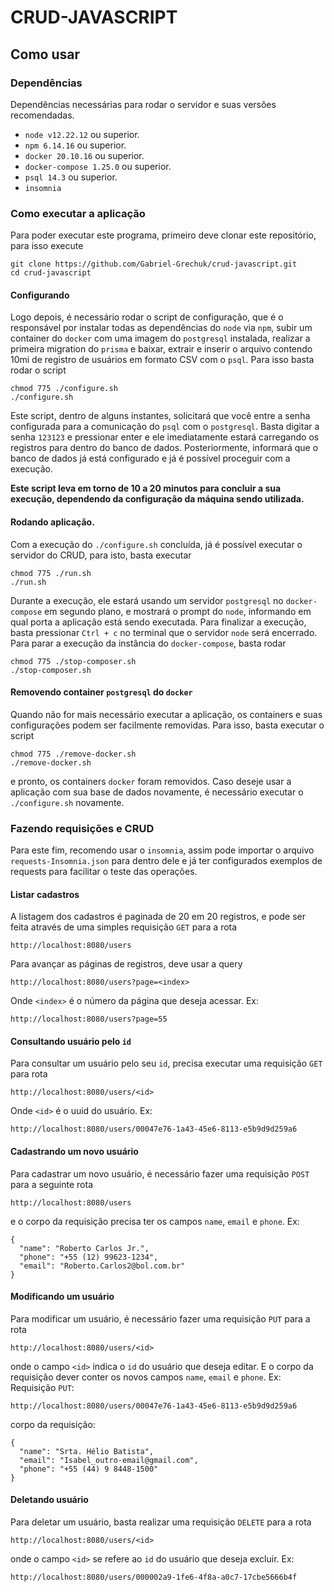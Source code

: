 # CRUD-JAVASCRIPT
## Como usar
### Dependências
Dependências necessárias para rodar o servidor e suas versões recomendadas.
 * `node v12.22.12` ou superior.
 * `npm 6.14.16` ou superior.
 * `docker 20.10.16` ou superior.
 * `docker-compose 1.25.0` ou superior.
 * `psql 14.3` ou superior.
 * `insomnia`

### Como executar a aplicação
Para poder executar este programa, primeiro deve clonar este repositório, para isso execute

    git clone https://github.com/Gabriel-Grechuk/crud-javascript.git
    cd crud-javascript

#### Configurando
Logo depois, é necessário rodar o script de configuração, que é o responsável por instalar todas as dependências do `node` via `npm`, subir um container do `docker` com uma imagem do `postgresql` instalada, realizar a primeira migration do `prisma` e baixar, extrair e inserir o arquivo contendo 10mi de registro de usuários em formato CSV com o `psql`. Para isso basta rodar o script

    chmod 775 ./configure.sh
    ./configure.sh

Este script, dentro de alguns instantes, solicitará que você entre a senha configurada para a comunicação do `psql` com o `postgresql`. Basta digitar a senha `123123` e pressionar enter e ele imediatamente estará carregando os registros para dentro do banco de dados. Posteriormente, informará que o banco de dados já está configurado e já é possível proceguir com a execução.

**Este script leva em torno de 10 a 20 minutos para concluir a sua execução, dependendo da configuração da máquina sendo utilizada.**

#### Rodando aplicação.
Com a execução do `./configure.sh` concluída, já é possível executar o servidor do CRUD, para isto, basta executar

    chmod 775 ./run.sh
    ./run.sh

Durante a execução, ele estará usando um servidor `postgresql` no `docker-compose` em segundo plano, e mostrará o prompt do `node`, informando em qual porta a aplicação está sendo executada. Para finalizar a execução, basta pressionar `Ctrl + c` no terminal que o servidor `node` será encerrado. Para parar a execução da instância do `docker-compose`, basta rodar

    chmod 775 ./stop-composer.sh
    ./stop-composer.sh

#### Removendo container `postgresql` do `docker`
Quando não for mais necessário executar a aplicação, os containers e suas configurações podem ser facilmente removidas. Para isso, basta executar o script

    chmod 775 ./remove-docker.sh
    ./remove-docker.sh

e pronto, os containers `docker` foram removidos. Caso deseje usar a aplicação com sua base de dados novamente, é necessário executar o `./configure.sh` novamente.

### Fazendo requisições e CRUD
Para este fim, recomendo usar o `insomnia`, assim pode importar o arquivo `requests-Insomnia.json` para dentro dele e já ter configurados exemplos de requests para facilitar o teste das operações.

#### Listar cadastros
A listagem dos cadastros é paginada de 20 em 20 registros, e pode ser feita através de uma simples requisição `GET` para a rota

    http://localhost:8080/users

Para avançar as páginas de registros, deve usar a query

    http://localhost:8080/users?page=<index>

Onde `<index>` é o número da página que deseja acessar. Ex:

    http://localhost:8080/users?page=55

#### Consultando usuário pelo `id`
Para consultar um usuário pelo seu `id`, precisa executar uma requisição `GET` para rota

    http://localhost:8080/users/<id>
    
Onde `<id>` é o uuid do usuário. Ex:

    http://localhost:8080/users/00047e76-1a43-45e6-8113-e5b9d9d259a6
    
#### Cadastrando um novo usuário
Para cadastrar um novo usuário, é necessário fazer uma requisição `POST` para a seguinte rota

    http://localhost:8080/users

e o corpo da requisição precisa ter os campos `name`, `email` e `phone`. Ex:

    {
      "name": "Roberto Carlos Jr.",
      "phone": "+55 (12) 99623-1234",
      "email": "Roberto.Carlos2@bol.com.br" 
    }
    
#### Modificando um usuário
Para modificar um usuário, é necessário fazer uma requisição `PUT` para a rota

    http://localhost:8080/users/<id>
    
onde o campo `<id>` indica o `id` do usuário que deseja editar. E o corpo da requisição dever conter os novos campos `name`, `email` e `phone`. Ex:
Requisição `PUT`:

    http://localhost:8080/users/00047e76-1a43-45e6-8113-e5b9d9d259a6

corpo da requisição:

    {
  	  "name": "Srta. Hélio Batista",
	  "email": "Isabel_outro-email@gmail.com",
	  "phone": "+55 (44) 9 8448-1500"
    }
    
#### Deletando usuário
Para deletar um usuário, basta realizar uma requisição `DELETE` para a rota

    http://localhost:8080/users/<id>

onde o campo `<id>` se refere ao `id` do usuário que deseja excluir. Ex:

    http://localhost:8080/users/000002a9-1fe6-4f8a-a0c7-17cbe5666b4f

